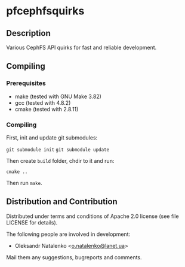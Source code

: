 pfcephfsquirks
==============

Description
-----------

Various CephFS API quirks for fast and reliable development.

Compiling
---------

### Prerequisites

* make (tested with GNU Make 3.82)
* gcc (tested with 4.8.2)
* cmake (tested with 2.8.11)

### Compiling

First, init and update git submodules:

`git submodule init`
`git submodule update`

Then create `build` folder, chdir to it and run:

`cmake ..`

Then run `make`.

Distribution and Contribution
-----------------------------

Distributed under terms and conditions of Apache 2.0 license
(see file LICENSE for details).

The following people are involved in development:

* Oleksandr Natalenko &lt;o.natalenko@lanet.ua&gt;

Mail them any suggestions, bugreports and comments.
